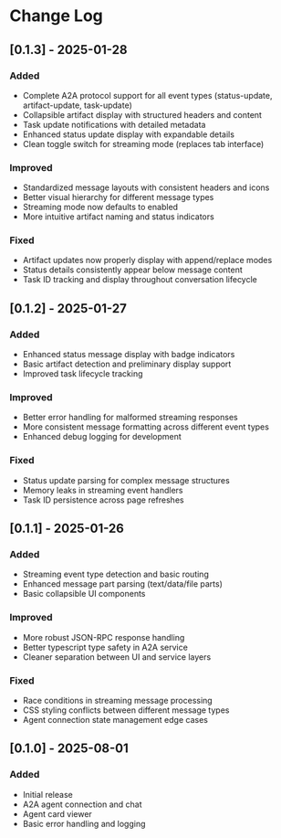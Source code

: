 # Change Log

## [0.1.3] - 2025-01-28

### Added

- Complete A2A protocol support for all event types (status-update, artifact-update, task-update)
- Collapsible artifact display with structured headers and content
- Task update notifications with detailed metadata
- Enhanced status update display with expandable details
- Clean toggle switch for streaming mode (replaces tab interface)

### Improved

- Standardized message layouts with consistent headers and icons
- Better visual hierarchy for different message types
- Streaming mode now defaults to enabled
- More intuitive artifact naming and status indicators

### Fixed

- Artifact updates now properly display with append/replace modes
- Status details consistently appear below message content
- Task ID tracking and display throughout conversation lifecycle

## [0.1.2] - 2025-01-27

### Added

- Enhanced status message display with badge indicators
- Basic artifact detection and preliminary display support
- Improved task lifecycle tracking

### Improved

- Better error handling for malformed streaming responses
- More consistent message formatting across different event types
- Enhanced debug logging for development

### Fixed

- Status update parsing for complex message structures
- Memory leaks in streaming event handlers
- Task ID persistence across page refreshes

## [0.1.1] - 2025-01-26

### Added

- Streaming event type detection and basic routing
- Enhanced message part parsing (text/data/file parts)
- Basic collapsible UI components

### Improved

- More robust JSON-RPC response handling
- Better typescript type safety in A2A service
- Cleaner separation between UI and service layers

### Fixed

- Race conditions in streaming message processing
- CSS styling conflicts between different message types
- Agent connection state management edge cases

## [0.1.0] - 2025-08-01

### Added

- Initial release
- A2A agent connection and chat
- Agent card viewer
- Basic error handling and logging
